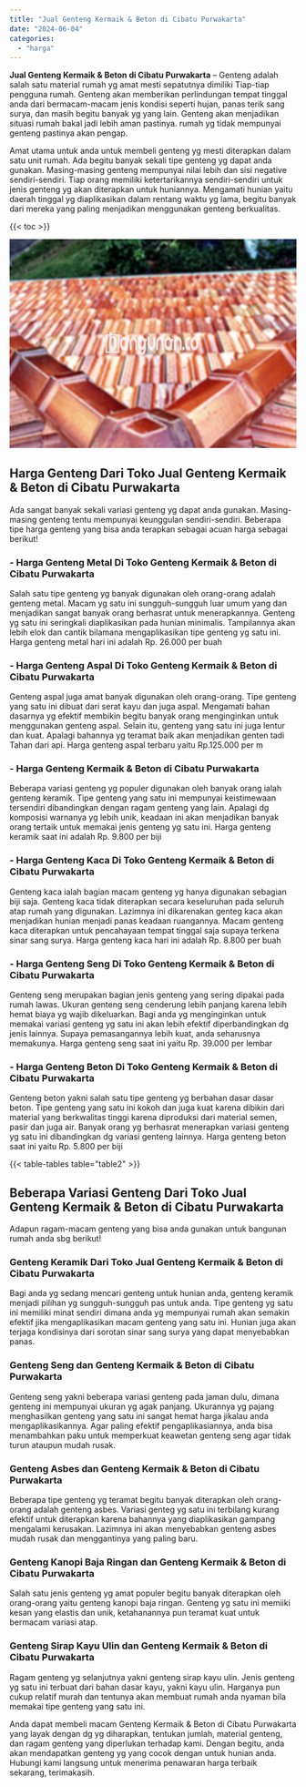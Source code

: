 ```yaml
---
title: "Jual Genteng Kermaik & Beton di Cibatu Purwakarta"
date: "2024-06-04"
categories: 
  - "harga"
---
```


**Jual Genteng Kermaik & Beton di Cibatu Purwakarta** – Genteng adalah salah satu material rumah yg amat mesti sepatutnya dimiliki Tiap-tiap pengguna rumah. Genteng akan memberikan perlindungan tempat tinggal anda dari bermacam-macam jenis kondisi seperti hujan, panas terik sang surya, dan masih begitu banyak yg yang lain. Genteng akan menjadikan situasi rumah bakal jadi lebih aman pastinya. rumah yg tidak mempunyai genteng pastinya akan pengap.

Amat utama untuk anda untuk membeli genteng yg mesti diterapkan dalam satu unit rumah. Ada begitu banyak sekali tipe genteng yg dapat anda gunakan. Masing-masing genteng mempunyai nilai lebih dan sisi negative sendiri-sendiri. Tiap orang memiliki ketertarikannya sendiri-sendiri untuk jenis genteng yg akan diterapkan untuk huniannya. Mengamati hunian yaitu daerah tinggal yg diaplikasikan dalam rentang waktu yg lama, begitu banyak dari mereka yang paling menjadikan menggunakan genteng berkualitas.

{{< toc >}}

![Jual Genteng Kermaik & Beton di Cibatu Purwakarta](/images/genteng-minimalis-murah29.png)

## Harga Genteng Dari Toko Jual Genteng Kermaik & Beton di Cibatu Purwakarta

Ada sangat banyak sekali variasi genteng yg dapat anda gunakan. Masing-masing genteng tentu mempunyai keunggulan sendiri-sendiri. Beberapa tipe harga genteng yang bisa anda terapkan sebagai acuan harga sebagai berikut!

### \- Harga Genteng Metal Di Toko Genteng Kermaik & Beton di Cibatu Purwakarta

Salah satu tipe genteng yg banyak digunakan oleh orang-orang adalah genteng metal. Macam yg satu ini sungguh-sungguh luar umum yang dan menjadikan sangat banyak orang berhasrat untuk menerapkannya. Genteng yg satu ini seringkali diaplikasikan pada hunian minimalis. Tampilannya akan lebih elok dan cantik bilamana mengaplikasikan tipe genteng yg satu ini. Harga genteng metal hari ini adalah Rp. 26.000 per buah

### \- Harga Genteng Aspal Di Toko Genteng Kermaik & Beton di Cibatu Purwakarta

Genteng aspal juga amat banyak digunakan oleh orang-orang. Tipe genteng yang satu ini dibuat dari serat kayu dan juga aspal. Mengamati bahan dasarnya yg efektif membikin begitu banyak orang menginginkan untuk menggunakan genteng aspal. Selain itu, genteng yang satu ini juga lentur dan kuat. Apalagi bahannya yg teramat baik akan menjadikan genten tadi Tahan dari api. Harga genteng aspal terbaru yaitu Rp.125.000 per m

### \- Harga Genteng Kermaik & Beton di Cibatu Purwakarta

Beberapa variasi genteng yg populer digunakan oleh banyak orang ialah genteng keramik. Tipe genteng yang satu ini mempunyai keistimewaan tersendiri dibandingkan dengan ragam genteng yang lain. Apalagi dg komposisi warnanya yg lebih unik, keadaan ini akan menjadikan banyak orang tertaik untuk memakai jenis genteng yg satu ini. Harga genteng keramik saat ini adalah Rp. 9.800 per biji

### \- Harga Genteng Kaca Di Toko Genteng Kermaik & Beton di Cibatu Purwakarta

Genteng kaca ialah bagian macam genteng yg hanya digunakan sebagian biji saja. Genteng kaca tidak diterapkan secara keseluruhan pada seluruh atap rumah yang digunakan. Lazimnya ini dikarenakan genteg kaca akan menjadikan hunian menjadi panas keadaan ruangannya. Macam genteng kaca diterapkan untuk pencahayaan tempat tinggal saja supaya terkena sinar sang surya. Harga genteng kaca hari ini adalah Rp. 8.800 per buah

### \- Harga Genteng Seng Di Toko Genteng Kermaik & Beton di Cibatu Purwakarta

Genteng seng merupakan bagian jenis genteng yang sering dipakai pada rumah lawas. Ukuran genteng seng cenderung lebih panjang karena lebih hemat biaya yg wajib dikeluarkan. Bagi anda yg menginginkan untuk memakai variasi genteng yg satu ini akan lebih efektif diperbandingkan dg jenis lainnya. Supaya pemasangannya lebih kuat, anda seharusnya memakunya. Harga genteng seng saat ini yaitu Rp. 39.000 per lembar

### \- Harga Genteng Beton Di Toko Genteng Kermaik & Beton di Cibatu Purwakarta

Genteng beton yakni salah satu tipe genteng yg berbahan dasar dasar beton. Tipe genteng yang satu ini kokoh dan juga kuat karena dibikin dari material yang berkwalitas tinggi karena diproduksi dari material semen, pasir dan juga air. Banyak orang yg berhasrat menerapkan variasi genteng yg satu ini dibandingkan dg variasi genteng lainnya. Harga genteng beton saat ini yaitu Rp. 5.800 per biji

{{< table-tables table="table2" >}}

## Beberapa Variasi Genteng Dari Toko Jual Genteng Kermaik & Beton di Cibatu Purwakarta

Adapun ragam-macam genteng yang bisa anda gunakan untuk bangunan rumah anda sbg berikut!

### Genteng Keramik Dari Toko Jual Genteng Kermaik & Beton di Cibatu Purwakarta

Bagi anda yg sedang mencari genteng untuk hunian anda, genteng keramik menjadi pilihan yg sungguh-sungguh pas untuk anda. Tipe genteng yg satu ini memiliki minat sendiri dimana anda yg mempunyai rumah akan semakin efektif jika mengaplikasikan macam genteng yang satu ini. Hunian juga akan terjaga kondisinya dari sorotan sinar sang surya yang dapat menyebabkan panas.

### Genteng Seng dan Genteng Kermaik & Beton di Cibatu Purwakarta

Genteng seng yakni beberapa variasi genteng pada jaman dulu, dimana genteng ini mempunyai ukuran yg agak panjang. Ukurannya yg pajang menghasilkan genteng yang satu ini sangat hemat harga jikalau anda mengaplikasikannya. Agar paling efektif pengaplikasiannya, anda bisa menambahkan paku untuk memperkuat keawetan genteng seng agar tidak turun ataupun mudah rusak.

### Genteng Asbes dan Genteng Kermaik & Beton di Cibatu Purwakarta

Beberapa tipe genteng yg teramat begitu banyak diterapkan oleh orang-orang adalah genteng asbes. Variasi genteg yg satu ini terbilang kurang efektif untuk diterapkan karena bahannya yang diaplikasikan gampang mengalami kerusakan. Lazimnya ini akan menyebabkan genteng asbes mudah rusak dan menggantinya yang paling baru.

### Genteng Kanopi Baja Ringan dan Genteng Kermaik & Beton di Cibatu Purwakarta

Salah satu jenis genteng yg amat populer begitu banyak diterapkan oleh orang-orang yaitu genteng kanopi baja ringan. Genteng yg satu ini memiiki kesan yang elastis dan unik, ketahanannya pun teramat kuat untuk bermacam variasi atap.

### Genteng Sirap Kayu Ulin dan Genteng Kermaik & Beton di Cibatu Purwakarta

Ragam genteng yg selanjutnya yakni genteng sirap kayu ulin. Jenis genteng yg satu ini terbuat dari bahan dasar kayu, yakni kayu ulin. Harganya pun cukup relatif murah dan tentunya akan membuat rumah anda nyaman bila memakai tipe genteng yang satu ini.

Anda dapat membeli macam Genteng Kermaik & Beton di Cibatu Purwakarta yang layak dengan dg yg diharapkan, tentukan jumlah, material genteng, dan ragam genteng yang diperlukan terhadap kami. Dengan begitu, anda akan mendapatkan genteng yg yang cocok dengan untuk hunian anda. Hubungi kami langsung untuk menerima penawaran harga terbaik sekarang, terimakasih.
